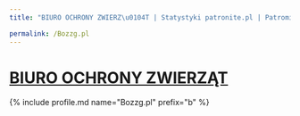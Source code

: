 ```yaml
---
title: "BIURO OCHRONY ZWIERZ\u0104T | Statystyki patronite.pl | Patromierz"

permalink: /Bozzg.pl
---
```


# [BIURO OCHRONY ZWIERZĄT](https://patronite.pl/Bozzg.pl)

{% include profile.md name="Bozzg.pl" prefix="b" %}
